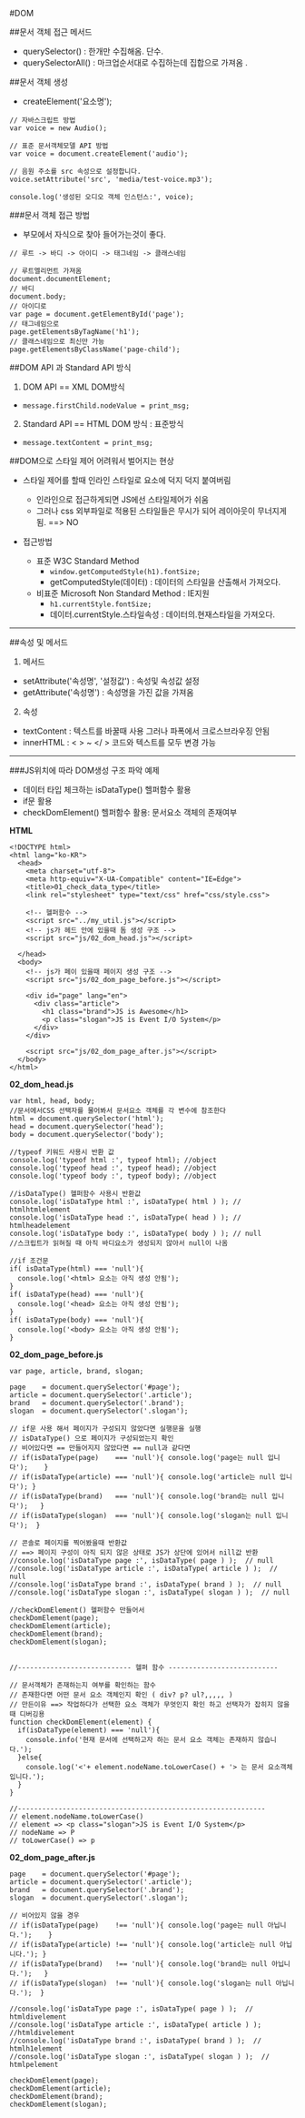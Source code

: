 
#DOM

##문서 객체 접근 메서드
- querySelector()    : 한개만 수집해옴. 단수. 
- querySelectorAll() : 마크업순서대로 수집하는데 집합으로 가져옴 .

##문서 객체 생성
- createElement('요소명'); 
```
// 자바스크립트 방법
var voice = new Audio();

// 표준 문서객체모델 API 방법
var voice = document.createElement('audio');

// 음원 주소를 src 속성으로 설정합니다.
voice.setAttribute('src', 'media/test-voice.mp3');

console.log('생성된 오디오 객체 인스턴스:', voice);

```

###문서 객체 접근 방법
- 부모에서 자식으로 찾아 들어가는것이 좋다.
```
// 루트 -> 바디 -> 아이디 -> 태그네임 -> 클래스네임

// 루트엘리먼트 가져옴
document.documentElement;
// 바디
document.body; 
// 아이디로
var page = document.getElementById('page'); 
// 태그네임으로
page.getElementsByTagName('h1'); 
// 클래스네임으로 최신만 가능
page.getElementsByClassName('page-child');

```


##DOM API 과 Standard API 방식
1. DOM API == XML DOM방식
  - `message.firstChild.nodeValue = print_msg;`
2. Standard API == HTML DOM 방식 : 표준방식
  - `message.textContent = print_msg;`


##DOM으로 스타일 제어 어려워서 벌어지는 현상  
  - 스타일 제어를 할때 인라인 스타일로 요소에 덕지 덕지 붙여버림
    + 인라인으로 접근하게되면 JS에선 스타일제어가 쉬움 
    + 그러나 css 외부파일로 적용된 스타일들은 무시가 되어 레이아웃이 무너지게됨. ==> NO
  
  - 접근방법
    + 표준 W3C Standard Method
      * `window.getComputedStyle(h1).fontSize;`
      * getComputedStyle(데이터) : 데이터의 스타일을 산출해서 가져오다.
    + 비표준 Microsoft Non Standard Method : IE지원
      * `h1.currentStyle.fontSize;`
      * 데이터.currentStyle.스타일속성 : 데이터의.현재스타일을 가져오다.


---

##속성 및 메서드
1. 메서드
  - setAttribute('속성명', '설정값') : 속성및 속성값 설정
  - getAttribute('속성명') : 속성명을 가진 값을 가져옴

2. 속성
  - textContent : 텍스트를 바꿀때 사용 그러나 파폭에서 크로스브라우징 안됨
  - innerHTML : < > ~ </ > 코드와 텍스트를 모두 변경 가능
 

---

###JS위치에 따라 DOM생성 구조 파악 예제
- 데이터 타입 체크하는 isDataType() 헬퍼함수 활용
- if문 활용 
- checkDomElement() 헬퍼함수 활용: 문서요소 객체의 존재여부

**HTML**
```
<!DOCTYPE html>
<html lang="ko-KR">
  <head>
    <meta charset="utf-8">
    <meta http-equiv="X-UA-Compatible" content="IE=Edge">
    <title>01_check_data_type</title>
    <link rel="stylesheet" type="text/css" href="css/style.css">

    <!-- 헬퍼함수 -->
    <script src="../my_util.js"></script>
    <!-- js가 헤드 안에 있을때 돔 생성 구조 -->
    <script src="js/02_dom_head.js"></script> 

  </head>
  <body>
    <!-- js가 페이 있을때 페이지 생성 구조 -->
    <script src="js/02_dom_page_before.js"></script> 

    <div id="page" lang="en">
      <div class="article">
        <h1 class="brand">JS is Awesome</h1>
        <p class="slogan">JS is Event I/O System</p>
      </div>
    </div>
    
    <script src="js/02_dom_page_after.js"></script>
  </body>
</html>
```

**02_dom_head.js**
```
var html, head, body;
//문서에서CSS 선택자를 물어봐서 문서요소 객체를 각 변수에 참조한다
html = document.querySelector('html');
head = document.querySelector('head');
body = document.querySelector('body');

//typeof 키워드 사용시 반환 값
console.log('typeof html :', typeof html); //object
console.log('typeof head :', typeof head); //object
console.log('typeof body :', typeof body); //object

//isDataType() 헬퍼함수 사용시 반환값
console.log('isDataType html :', isDataType( html ) ); // htmlhtmlelement
console.log('isDataType head :', isDataType( head ) ); // htmlheadelement
console.log('isDataType body :', isDataType( body ) ); // null
//스크립트가 읽혀질 때 아직 바디요소가 생성되지 않아서 null이 나옴

//if 조건문
if( isDataType(html) === 'null'){
  console.log('<html> 요소는 아직 생성 안됨');
}
if( isDataType(head) === 'null'){
  console.log('<head> 요소는 아직 생성 안됨');
}
if( isDataType(body) === 'null'){
  console.log('<body> 요소는 아직 생성 안됨');
}
```

**02_dom_page_before.js**
```
var page, article, brand, slogan;

page    = document.querySelector('#page');
article = document.querySelector('.article');
brand   = document.querySelector('.brand');
slogan  = document.querySelector('.slogan');

// if문 사용 해서 페이지가 구성되지 않았다면 실행문을 실행
// isDataType() 으로 페이지가 구성되었는지 확인
// 비어있다면 == 만들어지지 않았다면 == null과 같다면 
// if(isDataType(page)    === 'null'){ console.log('page는 null 입니다');    }
// if(isDataType(article) === 'null'){ console.log('article는 null 입니다'); }
// if(isDataType(brand)   === 'null'){ console.log('brand는 null 입니다');   }
// if(isDataType(slogan)  === 'null'){ console.log('slogan는 null 입니다');  }

// 콘솔로 페이지를 찍어봤을때 반환값
// ==> 페이지 구성이 아직 되지 않은 상태로 JS가 상단에 있어서 nill값 반환
//console.log('isDataType page :', isDataType( page ) );  // null
//console.log('isDataType article :', isDataType( article ) );  // null
//console.log('isDataType brand :', isDataType( brand ) );  // null
//console.log('isDataType slogan :', isDataType( slogan ) );  // null

//checkDomElement() 헬퍼함수 만들어서 
checkDomElement(page);
checkDomElement(article);
checkDomElement(brand);
checkDomElement(slogan);


//---------------------------- 헬퍼 함수 ---------------------------

// 문서객체가 존재하는지 여부를 확인하는 함수
// 존재한다면 어떤 문서 요소 객체인지 확인 ( div? p? ul?,,,,, )
// 만든이유 ==> 작업하다가 선택한 요소 객체가 무엇인지 확인 하고 선택자가 잡히지 않을 때 디버깅용
function checkDomElement(element) {
  if(isDataType(element) === 'null'){
    console.info('현재 문서에 선택하고자 하는 문서 요소 객체는 존재하지 않습니다.');
  }else{
    console.log('<'+ element.nodeName.toLowerCase() + '> 는 문서 요소객체 입니다.');
  }
}

//-------------------------------------------------------------
// element.nodeName.toLowerCase() 
// element => <p class="slogan">JS is Event I/O System</p>
// nodeName => P
// toLowerCase() => p

```


**02_dom_page_after.js**
```
page    = document.querySelector('#page');
article = document.querySelector('.article');
brand   = document.querySelector('.brand');
slogan  = document.querySelector('.slogan');

// 비어있지 않을 경우
// if(isDataType(page)    !== 'null'){ console.log('page는 null 아닙니다.');    }
// if(isDataType(article) !== 'null'){ console.log('article는 null 아닙니다.'); }
// if(isDataType(brand)   !== 'null'){ console.log('brand는 null 아닙니다.');   }
// if(isDataType(slogan)  !== 'null'){ console.log('slogan는 null 아닙니다.');  }

//console.log('isDataType page :', isDataType( page ) );  // htmldivelement
//console.log('isDataType article :', isDataType( article ) ); //htmldivelement
//console.log('isDataType brand :', isDataType( brand ) );  // htmlh1element
//console.log('isDataType slogan :', isDataType( slogan ) );  // htmlpelement

checkDomElement(page);
checkDomElement(article);
checkDomElement(brand);
checkDomElement(slogan);
```
